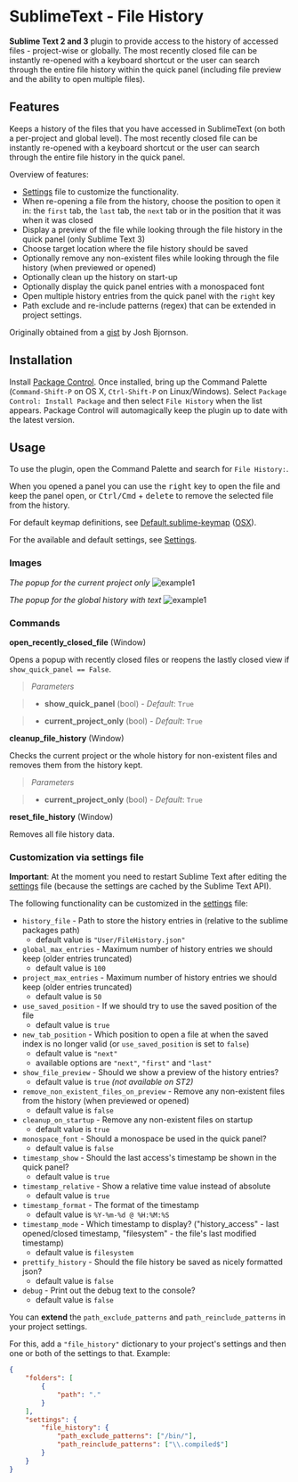 # SublimeText - File History #

**Sublime Text 2 and 3** plugin to provide access to the history of accessed files - project-wise or globally. The most recently closed file can be instantly re-opened with a keyboard shortcut or the user can search through the entire file history within the quick panel (including file preview and the ability to open multiple files).  

## Features ##

Keeps a history of the files that you have accessed in SublimeText (on both a per-project and global level).  The most recently closed file can be instantly re-opened with a keyboard shortcut or the user can search through the entire file history in the quick panel.  

Overview of features:
* [Settings][settings] file to customize the functionality. 
* When re-opening a file from the history, choose the position to open it in: the ```first``` tab, the ```last``` tab, the ```next``` tab or in the position that it was when it was closed
* Display a preview of the file while looking through the file history in the quick panel (only Sublime Text 3)
* Choose target location where the file history should be saved
* Optionally remove any non-existent files while looking through the file history (when previewed or opened)
* Optionally clean up the history on start-up
* Optionally display the quick panel entries with a monospaced font
* Open multiple history entries from the quick panel with the ```right``` key
* Path exclude and re-include patterns (regex) that can be extended in project settings. 

Originally obtained from a [gist][gist] by Josh Bjornson.


## Installation ##

Install [Package Control][pck-ctrl]. Once installed, bring up the Command Palette (`Command-Shift-P` on OS X, `Ctrl-Shift-P` on Linux/Windows). Select `Package Control: Install Package` and then select `File History` when the list appears. Package Control will automagically keep the plugin up to date with the latest version.


## Usage ##

To use the plugin, open the Command Palette and search for `File History:`.

When you opened a panel you can use the <kbd>right</kbd> key to open the file and keep the panel open, or <kbd>Ctrl/Cmd</kbd> + <kbd>delete</kbd> to remove the selected file from the history.

For default keymap definitions, see [Default.sublime-keymap][keymap] ([OSX][keymap-osx]).

For the available and default settings, see [Settings](#settings).

### Images ###

*The popup for the current project only*
![example1][img1]

*The popup for the global history with text*
![example1][img2]

### Commands ###

**open_recently_closed_file** (Window)

Opens a popup with recently closed files or reopens the lastly closed view if `show_quick_panel == False`.

>   *Parameters*

>   - **show_quick_panel** (bool) - *Default*: `True`

>   - **current_project_only** (bool) - *Default*: `True`

**cleanup_file_history** (Window)

Checks the current project or the whole history for non-existent files and removes them from the history kept.

>   *Parameters*

>   - **current_project_only** (bool) - *Default*: `True`

**reset_file_history** (Window)

Removes all file history data.

### Customization via settings file ###

**Important**: At the moment you need to restart Sublime Text after editing the [settings][settings] file (because the settings are cached by the Sublime Text API).

The following functionality can be customized in the [settings][settings] file:

* `history_file` - Path to store the history entries in (relative to the sublime packages path)
    - default value is `"User/FileHistory.json"`
* `global_max_entries` - Maximum number of history entries we should keep (older entries truncated)
    - default value is `100`
* `project_max_entries` - Maximum number of history entries we should keep (older entries truncated)
    - default value is `50`
* `use_saved_position` - If we should try to use the saved position of the file
    - default value is `true`
* `new_tab_position` - Which position to open a file at when the saved index is no longer valid (or `use_saved_position` is set to `false`)
    - default value is `"next"`
    - available options are  `"next"`, `"first"` and `"last"`
* `show_file_preview` - Should we show a preview of the history entries?
    - default value is `true` *(not available on ST2)*
* `remove_non_existent_files_on_preview` - Remove any non-existent files from the history (when previewed or opened)
    - default value is `false`
* `cleanup_on_startup` - Remove any non-existent files on startup
    - default value is `true`
* `monospace_font` - Should a monospace be used in the quick panel?
    - default value is `false`
* `timestamp_show` - Should the last access's timestamp be shown in the quick panel?
    - default value is `true`
* `timestamp_relative` - Show a relative time value instead of absolute
    - default value is `true`
* `timestamp_format` - The format of the timestamp
    - default value is `%Y-%m-%d @ %H:%M:%S`
* `timestamp_mode` - Which timestamp to display? ("history_access" - last opened/closed timestamp, "filesystem" - the file's last modified timestamp)
    - default value is `filesystem`
* `prettify_history` - Should the file history be saved as nicely formatted json?
    - default value is `false`
* `debug` - Print out the debug text to the console?
    - default value is `false`

You can **extend** the `path_exclude_patterns` and `path_reinclude_patterns` in your project settings.

For this, add a `"file_history"` dictionary to your project's settings and then one or both of the settings to that. Example:

```json
{
    "folders": [
        {
            "path": "."
        }
    ],
    "settings": {
        "file_history": {
            "path_exclude_patterns": ["/bin/"],
            "path_reinclude_patterns": ["\\.compiled$"]
        }
    }
}
```

[gist]: https://gist.github.com/1133602
[github]: https://github.com/FichteFoll/sublimetext-filehistory "Github.com: FichteFoll/sublime-filehistory"
[zipball]: https://github.com/FichteFoll/sublimetext-filehistory/zipball/master
[pck-ctrl]: http://wbond.net/sublime_packages/package_control "Sublime Package Control by wbond"

[settings]: FileHistory.sublime-settings "FileHistory.sublime-settings"

[keymap]: Default.sublime-keymap "Default.sublime-keymap"
[keymap-osx]: Default%20%28OSX%29.sublime-keymap "Default (OSX).sublime-keymap"

[img1]: http://i.imgur.com/B5ViHHv.png
[img2]: http://i.imgur.com/y40CEFo.png

